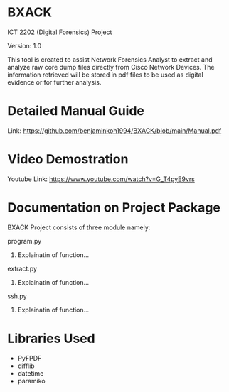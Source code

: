 # BXACK
ICT 2202 (Digital Forensics) Project 

Version: 1.0

This tool is created to assist Network Forensics Analyst to extract and analyze raw core dump files directly from Cisco Network Devices. The information retrieved will be stored in pdf files to be used as digital evidence or for further analysis.


# Detailed Manual Guide
Link: https://github.com/benjaminkoh1994/BXACK/blob/main/Manual.pdf


# Video Demostration
Youtube Link: https://www.youtube.com/watch?v=G_T4pyE9vrs


# Documentation on Project Package 
BXACK Project consists of three module namely:

program.py
1. Explainatin of function...

extract.py
1. Explainatin of function...

ssh.py
1. Explainatin of function...

# Libraries Used
* PyFPDF
* difflib
* datetime
* paramiko




